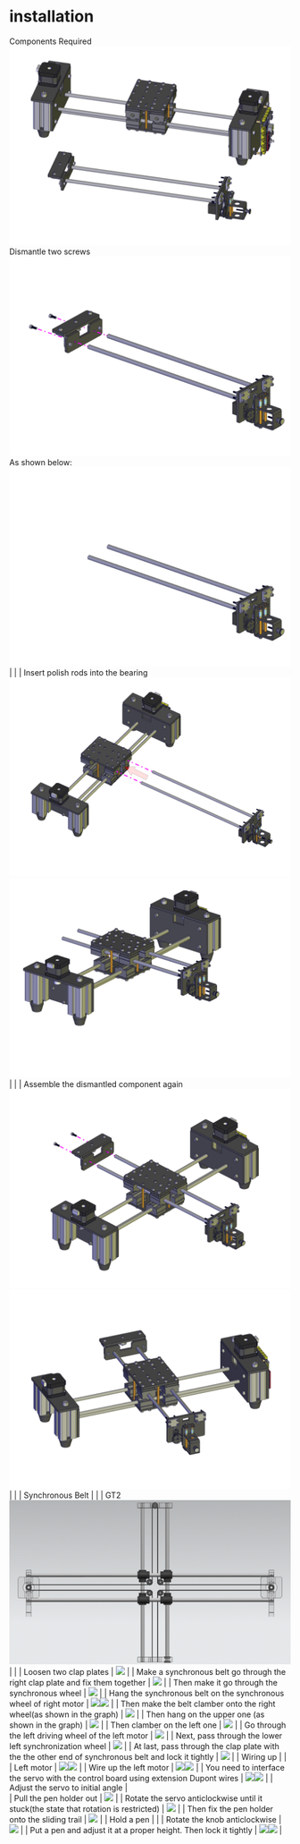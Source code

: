 # installation


Components Required                                                                                                ![](installation/media/91cd1fb63fc56436be7ba6554e9c2971.png)                                                  
Dismantle two screws 
![](installation/media/0096aa27476bb6be51dd3d7b7524b164.png) As shown below: ![](installation/media/f6dfa732b9ccee8efa134b95c256eaec.png)       |                                                                                                  |
|  Insert polish rods into the bearing ![](installation/media/38859161b297d6930896dae58f2a3d8b.png)    ![](installation/media/e0c433fc33e0b155946fcb5c3397891c.png)     |                                                                                                  |
| Assemble the dismantled component again ![](installation/media/50d2719ccafda5b729823f3e8cb95e4e.png)     ![](installation/media/ae88db2f3bd8e114c8e66bf1bee5914b.png) |                                                                                                  |
| Synchronous Belt                                                                                                                            |                                                                                                  |
| GT2 ![](installation/media/8f6e02cc41103193d569774e88638bd0.png)                                                                                         |                                                                                                  |
|   Loosen two clap plates                                                                                                                    | ![](installation/media/a7fe67c789278234a0012f4f98cae0e6.jpeg)                                                 |
|  Make a synchronous belt go through the right clap plate and fix them together                                                              | ![](installation/media/f7fe14210d4828a52e4e7c19a4e246eb.jpeg)                                                 |
|   Then make it go through the synchronous wheel                                                                                             | ![](installation/media/5ef82929fff0e92244e925dee7c19554.jpeg)                                                 |
| Hang the synchronous belt on the synchronous wheel of right motor                                                                           | ![](installation/media/150f11cff681659581e64da18110a874.jpeg)![](installation/media/c3655f1d6fb229c4187740b9ffaa7dad.jpeg) |
|   Then make the belt clamber onto the right wheel(as shown in the graph)                                                                    | ![](installation/media/b3b98030e678fc78e5846c5b7eada2a2.jpeg)                                                 |
|  Then hang on the upper one (as shown in the graph)                                                                                         | ![](installation/media/29c1527252e8df21bd1173abdae7db71.jpeg)                                                 |
|     Then clamber on the left one                                                                                                            | ![](installation/media/292dd389823cb38abb9beec361d23262.jpeg)                                                 |
|    Go through the left driving wheel of the left motor                                                                                      | ![](installation/media/906cb0e18a5cc30b8331042fdadb8d15.jpeg)                                                 |
|   Next, pass through the lower left synchronization wheel                                                                                   | ![](installation/media/70cf1d3f03af3936bdd44246c154c85d.jpeg)                                                 |
|  At last, pass through the clap plate with the the other end of synchronous belt and lock it tightly                                        | ![](installation/media/2117d1ab11e13b59071470cac4d446bb.jpeg)                                                 |
| Wiring up                                                                                                                                   |                                                                                                  |
|        Left motor                                                                                                                           | ![](installation/media/ac8ca2c843d063686b8b106830f15431.jpeg)![](installation/media/bdeedd3bd4f11f604399dfc3127e3a4b.jpeg) |
|         Wire up the left motor                                                                                                              | ![](installation/media/dbbb9139a329d36577c4451b5c6d7f05.jpeg)![](installation/media/d02b493b0cbac0d46a518409862a5445.jpeg) |
|      You need to interface the servo with the control board using extension Dupont wires                                                    | ![](installation/media/3e93fd0b1e7f7f3423226eb751275829.jpeg)![](installation/media/ed0c3f45192e168efbfdb3c9dc718356.jpeg) |
| Adjust the servo to initial angle                                                                                                           |                                                                                                  
|    Pull the pen holder out                                                                                                                  | ![](installation/media/423f05207c7e62afb43b32484550f7e1.jpeg)                                                 |
|  Rotate the servo anticlockwise until it stuck(the state that rotation is restricted)                                                       | ![](installation/media/dbf7633638315bf6a56b89777a2c10c7.jpeg)                                                 |
|   Then fix the pen holder onto the sliding trail                                                                                            | ![](installation/media/23f199e5fded4c0552eca274f6612723.jpeg)                                                 |
| Hold a pen                                                                                                                                  |                                                                                                  |
|   Rotate the knob anticlockwise                                                                                                             | ![](installation/media/7992390e99b50f7750ba379923c834c9.jpeg)                                                 |
|     Put a pen and adjust it at a proper height. Then lock it tightly                                                                        | ![](installation/media/94955c8e2ff02d7bf5a1ba54b37cfe3a.jpeg)![](installation/media/a6f41935ae9a38a65bd02bd68d38ea82.jpeg) |



